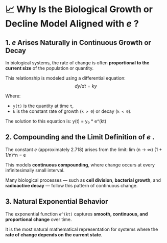# 📈 Why Is the Biological Growth or Decline Model Aligned with _e_ ?

## 1. _e_ Arises Naturally in Continuous Growth or Decay
In biological systems, the rate of change is often **proportional to the current size** of the population or quantity.

This relationship is modeled using a differential equation:
$$ dy/dt = ky $$

Where:
- `y(t)` is the quantity at time `t`,
- `k` is the constant rate of growth (`k > 0`) or decay (`k < 0`).

The solution to this equation is:
y(t) = y₀ * e^(kt)

## 2. Compounding and the Limit Definition of _e_ .

The constant _e_ (approximately 2.718) arises from the limit:
lim (n → ∞) (1 + 1/n)^n = e

This models **continuous compounding**, where change occurs at every infinitesimally small interval.

Many biological processes — such as **cell division**, **bacterial growth**, and **radioactive decay** — follow this pattern of continuous change.

## 3. Natural Exponential Behavior
The exponential function `e^(kt)` captures **smooth, continuous, and proportional change** over time.

It is the most natural mathematical representation for systems where the **rate of change depends on the current state**.

